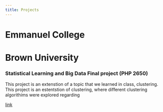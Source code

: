 ```yaml
---
title: Projects
---
```


# Emmanuel College



# Brown University 


### Statistical Learning and Big Data Final project (PHP 2650)
This project is an extenstion of a topic that we learned in class, clustering. This project is an estentstion of clustering, where different clustering algorithims were explored regarding 

[link](php2650final.md)
